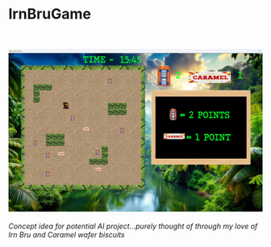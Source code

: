 # IrnBruGame

</br></br>
<img src="screenshot.jpg" alt="Screenshot">
</br></br>
<i>Concept idea for potential AI project...purely thought of through my love of Irn Bru and Caramel wafer biscuits</i>




